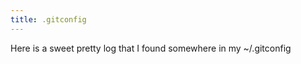 ```yaml
---
title: .gitconfig
---
```


Here is a sweet pretty log that I found somewhere in my ~/.gitconfig 

<script src="https://gist.github.com/3658683.js?file=.gitconfig"> </script>
